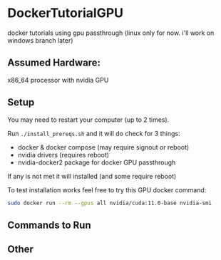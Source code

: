 # DockerTutorialGPU
docker tutorials using gpu passthrough (linux only for now. i'll work on windows branch later)

## Assumed Hardware:
x86_64 processor with nvidia GPU

## Setup

You may need to restart your computer (up to 2 times).

Run `./install_prereqs.sh` and it will do check for 3 things:
- docker & docker compose (may require signout or reboot)
- nvidia drivers (requires reboot)
- nvidia-docker2 package for docker GPU passthrough 

If any is not met it will installed (and some require reboot)

To test installation works feel free to try this GPU docker command:
```bash
sudo docker run --rm --gpus all nvidia/cuda:11.0-base nvidia-smi
```

## Commands to Run

## Other
